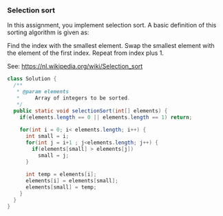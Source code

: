 ### Selection sort

In this assignment, you implement selection sort. A basic definition of this sorting algorithm is given as:

Find the index with the smallest element.
Swap the smallest element with the element of the first index.
Repeat from index plus 1.

See: https://nl.wikipedia.org/wiki/Selection_sort
    
```java
class Solution {
  /**
   * @param elements
   *     Array of integers to be sorted.
   */
  public static void selectionSort(int[] elements) {
    if(elements.length == 0 || elements.length == 1) return;
    
    for(int i = 0; i< elements.length; i++) {
      int small = i;
      for(int j = i+1 ; j<elements.length; j++) {
        if(elements[small] > elements[j])
          small = j;
      }
      
      int temp = elements[i];
      elements[i] = elements[small];
      elements[small] = temp;
    }
  }
}
```

